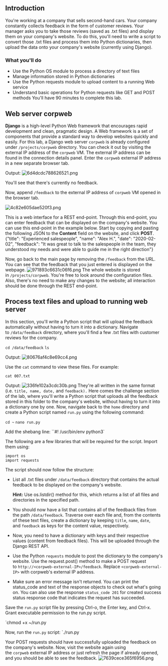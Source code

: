 ## Introduction
You're working at a company that sells second-hand cars. Your company constantly collects feedback in the form of customer reviews. Your manager asks you to take those reviews (saved as .txt files) and display them on your company's website. To do this, you'll need to write a script to convert those .txt files and process them into Python dictionaries, then upload the data onto your company's website (currently using Django).

### What you'll do
-   Use the Python OS module to process a directory of text files
-   Manage information stored in Python dictionaries
-   Use the Python requests module to upload content to a running Web service
-   Understand basic operations for Python requests like GET and POST methods
You'll have 90 minutes to complete this lab.

## Web server corpweb
**Django** is a high-level Python Web framework that encourages rapid development and clean, pragmatic design. A Web framework is a set of components that provide a standard way to develop websites quickly and easily.
For this lab, a Django web server `corpweb` is already configured under `/projects/corpweb` directory. You can check it out by visiting the external IP address of the `corpweb` VM. The external IP address can be found in the connection details panel. Enter the `corpweb` external IP address in a new separate browser tab.

Output:
![6d4dcdc788626521.png](https://cdn.qwiklabs.com/oTBchVUq807yFZsqyMsAfEt%2F2T9McWLGQ39BWNH4lFI%3D)

You'll see that there's currently no feedback.

Now, append `/feedback` to the external IP address of `corpweb` VM opened in the browser tab.

![4c82e605dae520f3.png](https://cdn.qwiklabs.com/irg5MZwCPQdQQZPVXYKwLR5rlg2VJ%2FZsOr8mFmc0nEs%3D)

This is a web interface for a REST end-point. Through this end-point, you can enter feedback that can be displayed on the company's website. You can use this end-point in the example below. Start by copying and pasting the following JSON to the **Content** field on the website, and click **POST**.
{"title": "Experienced salespeople", "name": "Alex H.", "date": "2020-02-02", "feedback": "It was great to talk to the salespeople in the team, they understood my needs and were able to guide me in the right direction"}

Now, go back to the main page by removing the `/feedback` from the URL. You can see that the feedback that you just entered is displayed on the webpage.
![971893c6631c06f6.png](https://cdn.qwiklabs.com/sYBz1LWL83hyw7D2NrCBo51J6WGO5DSpdZf0Ix1a3Ms%3D)
The whole website is stored in `/projects/corpweb`. You're free to look around the configuration files. Also, there's no need to make any changes to the website; all interaction should be done through the REST end-point.
## Process text files and upload to running web server
In this section, you'll write a Python script that will upload the feedback automatically without having to turn it into a dictionary.
Navigate to `/data/feedback` directory, where you'll find a few .txt files with customer reviews for the company.

`cd /data/feedback`
`ls`


Output:
![80676af4c8e69cc4.png](https://cdn.qwiklabs.com/%2B3MkEuvftlNNBZUs7YVVPPgta0D6uo4RpebSSDEC4d8%3D)

Use the `cat` command to view these files. For example:

`cat 007.txt`

Output:
![336fe102a3cdc30b.png](https://cdn.qwiklabs.com/iqjatGUkTc7ZHbJrF62dI9e%2B%2F5Cavugl5CHPktDfn28%3D)
They're all written in the same format (i.e. `title, name, date,` and `feedback).`
Here comes the challenge section of the lab, where you'll write a Python script that uploads all the feedback stored in this folder to the company's website, without having to turn it into a dictionary one by one.
Now, navigate back to the `home` directory and create a Python script named `run.py` using the following command:

`cd ~`
`nano run.py`


Add the shebang line:
``#! /usr/bin/env python3`

The following are a few libraries that will be required for the script. Import them using:
```
import os
import requests

```

The script should now follow the structure:
-   List all .txt files under `/data/feedback` directory that contains the actual feedback to be displayed on the company's website.
    
    **Hint:** Use os.listdir() method for this, which returns a list of all files and directories in the specified path.
    
-   You should now have a list that contains all of the feedback files from the path `/data/feedback`. Traverse over each file and, from the contents of these text files, create a dictionary by keeping `title`, `name`, `date`, and `feedback` as keys for the content value, respectively.
    
-   Now, you need to have a dictionary with keys and their respective values (content from feedback files). This will be uploaded through the Django REST API.
    
-   Use the Python `requests` module to post the dictionary to the company's website. Use the request.post() method to make a POST request to `http://<corpweb-external-IP>/feedback`. Replace `<corpweb-external-IP>` with corpweb's external IP address.
    
-   Make sure an error message isn't returned. You can print the status_code and text of the response objects to check out what's going on. You can also use the response `status_code 201` for created success status response code that indicates the request has succeeded.
    
Save the `run.py` script file by pressing Ctrl-o, the Enter key, and Ctrl-x.
Grant executable permission to the run.py script.

`chmod +x ~/run.py


Now, run the `run.py` script:
`./run.py


Your POST requests should have successfully uploaded the feedback on the company's website. Now, visit the website again using the `corpweb` external IP address or just refresh the page if already opened, and you should be able to see the feedback.
![7639cece365f6956.png](https://cdn.qwiklabs.com/RBlUCcCZl3ldcQbpDrRNe9%2Fh9w4RM24kgQ7wAFuvsjM%3D)
